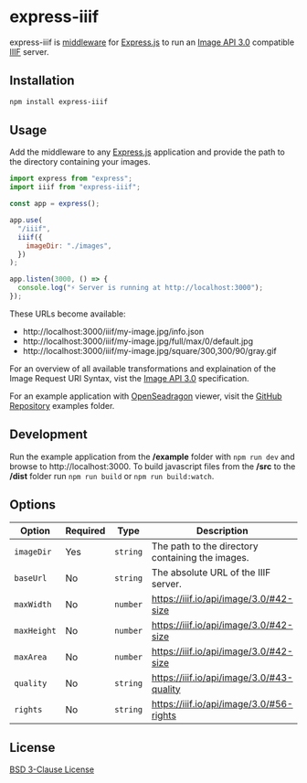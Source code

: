 # express-iiif

express-iiif is [middleware](https://expressjs.com/en/guide/using-middleware.html) for [Express.js](https://expressjs.com/) to run an [Image API 3.0](https://iiif.io/api/image/3.0/) compatible [IIIF](https://iiif.io/) server.

## Installation

```bash
npm install express-iiif
```

## Usage

Add the middleware to any [Express.js](https://expressjs.com/) application and provide the path to the directory containing your images.

```javascript
import express from "express";
import iiif from "express-iiif";

const app = express();

app.use(
  "/iiif",
  iiif({
    imageDir: "./images",
  })
);

app.listen(3000, () => {
  console.log("⚡️ Server is running at http://localhost:3000");
});
```

These URLs become available:

- http://localhost:3000/iiif/my-image.jpg/info.json
- http://localhost:3000/iiif/my-image.jpg/full/max/0/default.jpg
- http://localhost:3000/iiif/my-image.jpg/square/300,300/90/gray.gif

For an overview of all available transformations and explaination of the Image Request URI Syntax, vist the [Image API 3.0](https://iiif.io/api/image/3.0/) specification.

For an example application with [OpenSeadragon](https://openseadragon.github.io/) viewer, visit the [GitHub Repository](https://github.com/tvanbeek/express-iiif/tree/main/examples) examples folder.

## Development

Run the example application from the **/example** folder with `npm run dev` and browse to http://localhost:3000. To build javascript files from the **/src** to the **/dist** folder run `npm run build` or `npm run build:watch`.

## Options

| Option      | Required | Type     | Description                                      | Example                                                    |
| ----------- | -------- | -------- | ------------------------------------------------ | ---------------------------------------------------------- |
| `imageDir`  | Yes      | `string` | The path to the directory containing the images. | /images                                                    |
| `baseUrl`   | No       | `string` | The absolute URL of the IIIF server.             | http://example.com/path/to/iiif                            |
| `maxWidth`  | No       | `number` | https://iiif.io/api/image/3.0/#42-size           | 1000                                                       |
| `maxHeight` | No       | `number` | https://iiif.io/api/image/3.0/#42-size           | 1000                                                       |
| `maxArea`   | No       | `number` | https://iiif.io/api/image/3.0/#42-size           | 500000                                                     |
| `quality`   | No       | `string` | https://iiif.io/api/image/3.0/#43-quality        | gray                                                       |
| `rights`    | No       | `string` | https://iiif.io/api/image/3.0/#56-rights         | https://rightsstatements.org/page/InC-EDU/1.0/?language=en |

## License

[BSD 3-Clause License](LICENSE)
